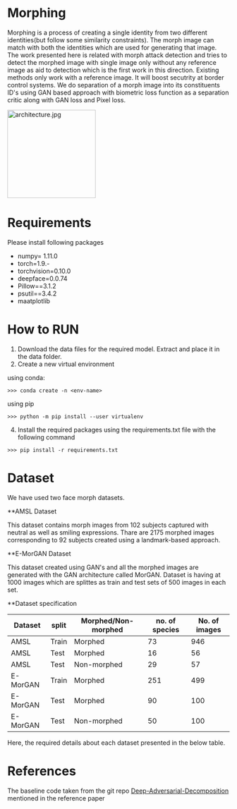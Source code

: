 # Morphing
Morphing is a process of creating a single identity from two different identities(but follow some similarity constraints). The morph image can match with both the identities which are used for generating that image. The work presented here is related with morph attack detection and tries to detect the morphed image with single image only without any reference image as aid to detection which is the first work in this direction. Existing methods only work with a reference image. It will boost secutrity at border control systems. We do separation of a morph image into its constituents ID's using GAN based approach with biometric loss function as a separation critic along with GAN loss and Pixel loss.

<img src="" width="200px" height="200px" alt="architecture.jpg" align=center />
</div>
</br>

# Requirements
Please install following packages 
- numpy= 1.11.0
- torch=1.9.-
- torchvision=0.10.0
- deepface=0.0.74
- Pillow==3.1.2
- psutil==3.4.2
- maatplotlib

# How to RUN
1. Download the data files for the required model. Extract and place it in the data folder.
2. Create a new virtual environment

using conda:
```
>>> conda create -n <env-name>
```
using pip
```
>>> python -m pip install --user virtualenv
```
4. Install the required packages using the requirements.txt file with the following command
```
>>> pip install -r requirements.txt
```


# Dataset

We have used two face morph datasets.

**AMSL Dataset

This dataset contains morph images from 102 subjects captured with neutral as well as smiling expressions. Thare are 2175 morphed images corresponding to 92 subjects created using a landmark-based approach. 

**E-MorGAN Dataset

This dataset created using GAN's and all the morphed images are generated with the GAN architecture called MorGAN. Dataset is having at 1000 images which are splittes as train and test sets of 500 images in each set.

**Dataset specification


| Dataset 	| split 	| Morphed/Non-morphed 	| no. of species | No. of images
|---	|---	|---	|---  |---
| AMSL | Train | Morphed | 73 | 946
| AMSL | Test | Morphed | 16 | 56
| AMSL | Test | Non-morphed | 29 | 57
| E-MorGAN | Train | Morphed | 251 | 499
| E-MorGAN | Test | Morphed | 90 | 100
| E-MorGAN | Test | Non-morphed | 50 | 100

Here, the required details about each dataset presented in the below table.

# References

The baseline code taken from the git repo [Deep-Adversarial-Decomposition](https://github.com/jiupinjia/Deep-adversarial-decomposition) mentioned in the reference paper

